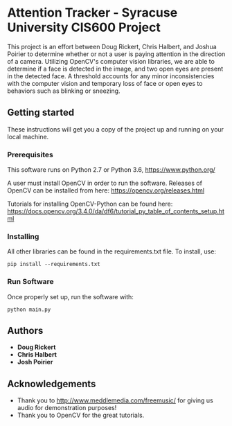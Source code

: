 # Attention Tracker - Syracuse University CIS600 Project
This project is an effort between Doug Rickert, Chris Halbert, and Joshua
Poirier to determine whether or not a user is paying attention in the
direction of a camera.  Utilizing OpenCV's computer vision libraries,
we are able to determine if a face is detected in the image, and two open
eyes are present in the detected face.  A threshold accounts for any
minor inconsistencies with the computer vision and temporary loss of face
or open eyes to behaviors such as blinking or sneezing.

## Getting started
These instructions will get you a copy of the project up and running on your
local machine.

### Prerequisites
This software runs on Python 2.7 or Python 3.6, https://www.python.org/

A user must install OpenCV in order to run the software.  Releases of OpenCV
can be installed from here: https://opencv.org/releases.html

Tutorials for installing OpenCV-Python can be found here:
https://docs.opencv.org/3.4.0/da/df6/tutorial_py_table_of_contents_setup.html

### Installing
All other libraries can be found in the requirements.txt file.  To install,
use:
```
pip install --requirements.txt
```

### Run Software
Once properly set up, run the software with:
```
python main.py
```

## Authors
* **Doug Rickert**
* **Chris Halbert**
* **Josh Poirier**

## Acknowledgements
* Thank you to http://www.meddlemedia.com/freemusic/ for giving us audio for demonstration purposes!
* Thank you to OpenCV for the great tutorials.

